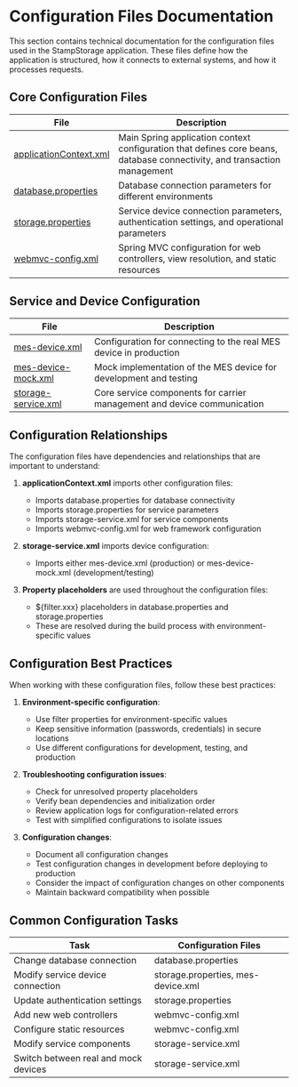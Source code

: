 # Configuration Files Documentation

This section contains technical documentation for the configuration files used in the StampStorage application. These files define how the application is structured, how it connects to external systems, and how it processes requests.

## Core Configuration Files

| File | Description |
|------|-------------|
| [applicationContext.xml](applicationContext.xml.md) | Main Spring application context configuration that defines core beans, database connectivity, and transaction management |
| [database.properties](database.properties.md) | Database connection parameters for different environments |
| [storage.properties](storage.properties.md) | Service device connection parameters, authentication settings, and operational parameters |
| [webmvc-config.xml](webmvc-config.xml.md) | Spring MVC configuration for web controllers, view resolution, and static resources |

## Service and Device Configuration

| File | Description |
|------|-------------|
| [mes-device.xml](mes-device.xml.md) | Configuration for connecting to the real MES device in production |
| [mes-device-mock.xml](mes-device-mock.xml.md) | Mock implementation of the MES device for development and testing |
| [storage-service.xml](storage-service.xml.md) | Core service components for carrier management and device communication |

## Configuration Relationships

The configuration files have dependencies and relationships that are important to understand:

1. **applicationContext.xml** imports other configuration files:
   - Imports database.properties for database connectivity
   - Imports storage.properties for service parameters
   - Imports storage-service.xml for service components
   - Imports webmvc-config.xml for web framework configuration

2. **storage-service.xml** imports device configuration:
   - Imports either mes-device.xml (production) or mes-device-mock.xml (development/testing)

3. **Property placeholders** are used throughout the configuration files:
   - ${filter.xxx} placeholders in database.properties and storage.properties
   - These are resolved during the build process with environment-specific values

## Configuration Best Practices

When working with these configuration files, follow these best practices:

1. **Environment-specific configuration**:
   - Use filter properties for environment-specific values
   - Keep sensitive information (passwords, credentials) in secure locations
   - Use different configurations for development, testing, and production

2. **Troubleshooting configuration issues**:
   - Check for unresolved property placeholders
   - Verify bean dependencies and initialization order
   - Review application logs for configuration-related errors
   - Test with simplified configurations to isolate issues

3. **Configuration changes**:
   - Document all configuration changes
   - Test configuration changes in development before deploying to production
   - Consider the impact of configuration changes on other components
   - Maintain backward compatibility when possible

## Common Configuration Tasks

| Task | Configuration Files |
|------|---------------------|
| Change database connection | database.properties |
| Modify service device connection | storage.properties, mes-device.xml |
| Update authentication settings | storage.properties |
| Add new web controllers | webmvc-config.xml |
| Configure static resources | webmvc-config.xml |
| Modify service components | storage-service.xml |
| Switch between real and mock devices | storage-service.xml |
